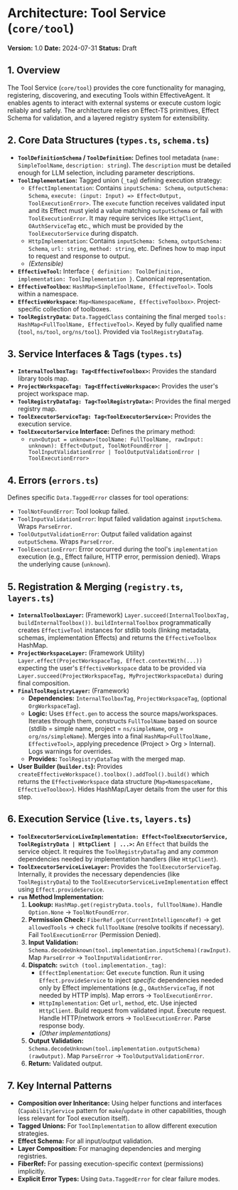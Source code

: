 # Architecture: Tool Service (`core/tool`)

**Version:** 1.0
**Date:** 2024-07-31
**Status:** Draft

## 1. Overview

The Tool Service (`core/tool`) provides the core functionality for managing, registering, discovering, and executing Tools within EffectiveAgent. It enables agents to interact with external systems or execute custom logic reliably and safely. The architecture relies on Effect-TS primitives, Effect Schema for validation, and a layered registry system for extensibility.

## 2. Core Data Structures (`types.ts`, `schema.ts`)

*   **`ToolDefinitionSchema` / `ToolDefinition`:** Defines tool metadata (`name: SimpleToolName`, `description: string`). The `description` must be detailed enough for LLM selection, including parameter descriptions.
*   **`ToolImplementation`:** Tagged union (`_tag`) defining execution strategy:
    *   `EffectImplementation`: Contains `inputSchema: Schema`, `outputSchema: Schema`, `execute: (input: Input) => Effect<Output, ToolExecutionError>`. The `execute` function receives validated input and its Effect must yield a value matching `outputSchema` or fail with `ToolExecutionError`. It may require services like `HttpClient`, `OAuthServiceTag` etc., which must be provided by the `ToolExecutorService` during dispatch.
    *   `HttpImplementation`: Contains `inputSchema: Schema`, `outputSchema: Schema`, `url: string`, `method: string`, etc. Defines how to map input to request and response to output.
    *   *(Extensible)*
*   **`EffectiveTool`:** Interface `{ definition: ToolDefinition, implementation: ToolImplementation }`. Canonical representation.
*   **`EffectiveToolbox`:** `HashMap<SimpleToolName, EffectiveTool>`. Tools within a namespace.
*   **`EffectiveWorkspace`:** `Map<NamespaceName, EffectiveToolbox>`. Project-specific collection of toolboxes.
*   **`ToolRegistryData`:** `Data.TaggedClass` containing the final merged `tools: HashMap<FullToolName, EffectiveTool>`. Keyed by fully qualified name (`tool`, `ns/tool`, `org/ns/tool`). Provided via `ToolRegistryDataTag`.

## 3. Service Interfaces & Tags (`types.ts`)

*   **`InternalToolboxTag: Tag<EffectiveToolbox>`:** Provides the standard library tools map.
*   **`ProjectWorkspaceTag: Tag<EffectiveWorkspace>`:** Provides the user's project workspace map.
*   **`ToolRegistryDataTag: Tag<ToolRegistryData>`:** Provides the final merged registry map.
*   **`ToolExecutorServiceTag: Tag<ToolExecutorService>`:** Provides the execution service.
*   **`ToolExecutorService` Interface:** Defines the primary method:
    *   `run<Output = unknown>(toolName: FullToolName, rawInput: unknown): Effect<Output, ToolNotFoundError | ToolInputValidationError | ToolOutputValidationError | ToolExecutionError>`

## 4. Errors (`errors.ts`)

Defines specific `Data.TaggedError` classes for tool operations:
*   `ToolNotFoundError`: Tool lookup failed.
*   `ToolInputValidationError`: Input failed validation against `inputSchema`. Wraps `ParseError`.
*   `ToolOutputValidationError`: Output failed validation against `outputSchema`. Wraps `ParseError`.
*   `ToolExecutionError`: Error occurred during the tool's `implementation` execution (e.g., Effect failure, HTTP error, permission denied). Wraps the underlying cause (`unknown`).

## 5. Registration & Merging (`registry.ts`, `layers.ts`)

*   **`InternalToolboxLayer`:** (Framework) `Layer.succeed(InternalToolboxTag, buildInternalToolbox())`. `buildInternalToolbox` programmatically creates `EffectiveTool` instances for stdlib tools (linking metadata, schemas, implementation Effects) and returns the `EffectiveToolbox` HashMap.
*   **`ProjectWorkspaceLayer`:** (Framework Utility) `Layer.effect(ProjectWorkspaceTag, Effect.contextWith(...))` expecting the user's `EffectiveWorkspace` data to be provided via `Layer.succeed(ProjectWorkspaceTag, MyProjectWorkspaceData)` during final composition.
*   **`FinalToolRegistryLayer`:** (Framework)
    *   **Dependencies:** `InternalToolboxTag`, `ProjectWorkspaceTag`, (optional `OrgWorkspaceTag`).
    *   **Logic:** Uses `Effect.gen` to access the source maps/workspaces. Iterates through them, constructs `FullToolName` based on source (stdlib = simple name, project = `ns/simpleName`, org = `org/ns/simpleName`). Merges into a final `HashMap<FullToolName, EffectiveTool>`, applying precedence (Project > Org > Internal). Logs warnings for overrides.
    *   **Provides:** `ToolRegistryDataTag` with the merged map.
*   **User Builder (`builder.ts`):** Provides `createEffectiveWorkspace().toolbox().addTool().build()` which returns the `EffectiveWorkspace` data structure (`Map<NamespaceName, EffectiveToolbox>`). Hides HashMap/Layer details from the user for this step.

## 6. Execution Service (`live.ts`, `layers.ts`)

*   **`ToolExecutorServiceLiveImplementation: Effect<ToolExecutorService, ToolRegistryData | HttpClient | ...>`:** An `Effect` that builds the service object. It requires the `ToolRegistryDataTag` and any *common* dependencies needed by implementation handlers (like `HttpClient`).
*   **`ToolExecutorServiceLiveLayer`:** Provides the `ToolExecutorServiceTag`. Internally, it provides the necessary dependencies (like `ToolRegistryData`) to the `ToolExecutorServiceLiveImplementation` effect using `Effect.provideService`.
*   **`run` Method Implementation:**
    1.  **Lookup:** `HashMap.get(registryData.tools, fullToolName)`. Handle `Option.None` -> `ToolNotFoundError`.
    2.  **Permission Check:** `FiberRef.get(CurrentIntelligenceRef)` -> get `allowedTools` -> check `fullToolName` (resolve toolkits if necessary). Fail `ToolExecutionError` (Permission Denied).
    3.  **Input Validation:** `Schema.decodeUnknown(tool.implementation.inputSchema)(rawInput)`. Map `ParseError` -> `ToolInputValidationError`.
    4.  **Dispatch:** `switch (tool.implementation._tag)`:
        *   `EffectImplementation`: Get `execute` function. Run it using `Effect.provideService` to inject *specific* dependencies needed only by Effect implementations (e.g., `OAuthServiceTag`, if not needed by HTTP impls). Map errors -> `ToolExecutionError`.
        *   `HttpImplementation`: Get `url`, `method`, etc. Use injected `HttpClient`. Build request from validated input. Execute request. Handle HTTP/network errors -> `ToolExecutionError`. Parse response body.
        *   *(Other implementations)*
    5.  **Output Validation:** `Schema.decodeUnknown(tool.implementation.outputSchema)(rawOutput)`. Map `ParseError` -> `ToolOutputValidationError`.
    6.  **Return:** Validated output.

## 7. Key Internal Patterns

*   **Composition over Inheritance:** Using helper functions and interfaces (`CapabilityService` pattern for `make`/`update` in other capabilities, though less relevant for Tool execution itself).
*   **Tagged Unions:** For `ToolImplementation` to allow different execution strategies.
*   **Effect Schema:** For all input/output validation.
*   **Layer Composition:** For managing dependencies and merging registries.
*   **FiberRef:** For passing execution-specific context (permissions) implicitly.
*   **Explicit Error Types:** Using `Data.TaggedError` for clear failure modes.

